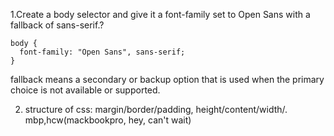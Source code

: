 1.Create a body selector and give it a font-family set to Open Sans with a fallback of sans-serif.? 
```
body {
  font-family: "Open Sans", sans-serif;
}
```

 fallback means  a secondary or backup option that is used when the primary choice is not available or supported.

 2. structure of css:  margin/border/padding, height/content/width/. mbp,hcw(mackbookpro, hey, can't wait)
